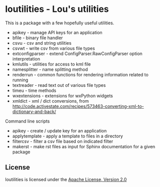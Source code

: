 loutilities - Lou's utilities
===================================

This is a package with a few hopefully useful utilities.

* apikey - manage API keys for an application
* bfile - binary file handler
* csvu - csv and string utilities
* csvwt - write csv from various file types
* extconfigparser - extend ConfigParser.RawConfigParser option interpretation
* kmlutils - utilities for access to kml file
* namesplitter - name splitting method
* renderrun - common functions for rendering information related to running
* textreader - read text out of various file types
* timeu - time methods
* wxextensions - extensions for wxPython widgets
* xmldict - xml / dict conversions, from http://code.activestate.com/recipes/573463-converting-xml-to-dictionary-and-back/

Command line scripts

* apikey - create / update key for an application
* applytemplate - apply a template to files in a directory
* filtercsv - filter a csv file based on indicated filter
* makerst - make rst files as input for Sphinx documentation for a given package

License
-------

loutilities is licensed under the [Apache License, Version 2.0](http://www.apache.org/licenses/LICENSE-2.0)

